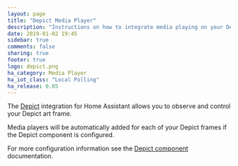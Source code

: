 ```yaml
---
layout: page
title: "Depict Media Player"
description: "Instructions on how to integrate media playing on your Depict art frame into Home Assistant."
date: 2019-01-02 19:45
sidebar: true
comments: false
sharing: true
footer: true
logo: depict.png
ha_category: Media Player
ha_iot_class: "Local Polling"
ha_release: 0.85
---
```


The [Depict](https://depict.com/) integration for Home Assistant allows you to observe and control your Depict art frame.

Media players will be automatically added for each of your Depict frames if the Depict component is configured.

For more configuration information see the [Depict component](/components/depict/) documentation.
